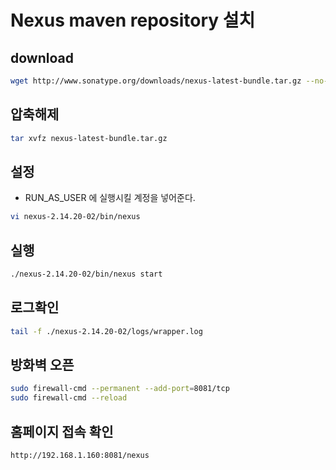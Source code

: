 # Nexus maven repository 설치

## download
```bash
wget http://www.sonatype.org/downloads/nexus-latest-bundle.tar.gz --no-check-certificate
```

## 압축해제
```bash
tar xvfz nexus-latest-bundle.tar.gz
```

## 설정
- RUN_AS_USER 에 실행시킬 계정을 넣어준다.

```bash
vi nexus-2.14.20-02/bin/nexus
```

## 실행
```bash
./nexus-2.14.20-02/bin/nexus start
```

## 로그확인
```bash
tail -f ./nexus-2.14.20-02/logs/wrapper.log
```

## 방화벽 오픈
```bash
sudo firewall-cmd --permanent --add-port=8081/tcp
sudo firewall-cmd --reload
```

## 홈페이지 접속 확인
```bash
http://192.168.1.160:8081/nexus
```
